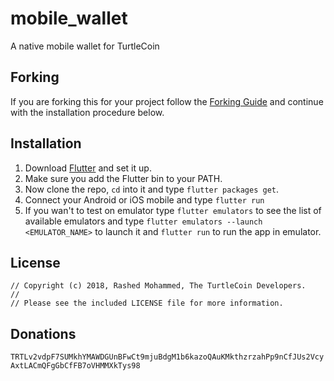 # mobile_wallet

A native mobile wallet for TurtleCoin

## Forking

If you are forking this for your project follow the [Forking Guide](FORKING.md)
and continue with the installation procedure below.

## Installation

1. Download [Flutter](https://flutter.io/docs/get-started/install) and set it up.
2. Make sure you add the Flutter bin to your PATH.
3. Now clone the repo, `cd` into it and type `flutter packages get`.
4. Connect your Android or iOS mobile and type `flutter run`
5. If you wan't to test on emulator type `flutter emulators` to see the list of
available emulators and type `flutter emulators --launch <EMULATOR_NAME>` to
launch it and `flutter run` to run the app in emulator.
 
## License

```
// Copyright (c) 2018, Rashed Mohammed, The TurtleCoin Developers.
//
// Please see the included LICENSE file for more information.
```

## Donations

`TRTLv2vdpF7SUMkhYMAWDGUnBFwCt9mjuBdgM1b6kazoQAuKMkthzrzahPp9nCfJUs2VcyAxtLACmQFgGbCfFB7oVHMMXkTys98`